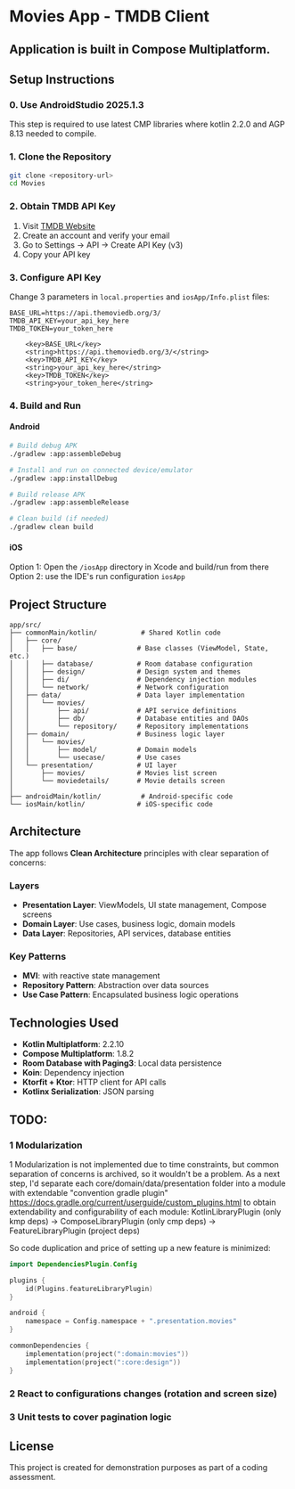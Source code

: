 # Movies App - TMDB Client

## Application is built in Compose Multiplatform.

## Setup Instructions

### 0. Use AndroidStudio 2025.1.3 
This step is required to use latest CMP libraries where kotlin 2.2.0 and AGP 8.13 needed to compile. 

### 1. Clone the Repository
```bash
git clone <repository-url>
cd Movies
```

### 2. Obtain TMDB API Key
1. Visit [TMDB Website](https://www.themoviedb.org)
2. Create an account and verify your email
3. Go to Settings → API → Create API Key (v3)
4. Copy your API key

### 3. Configure API Key
Change 3 parameters in `local.properties` and `iosApp/Info.plist` files:
```local.properties
BASE_URL=https://api.themoviedb.org/3/
TMDB_API_KEY=your_api_key_here
TMDB_TOKEN=your_token_here

```
```Info.plist
	<key>BASE_URL</key>
	<string>https://api.themoviedb.org/3/</string>
	<key>TMDB_API_KEY</key>
	<string>your_api_key_here</string>
    <key>TMDB_TOKEN</key>
    <string>your_token_here</string>
```

### 4. Build and Run

#### Android
```bash
# Build debug APK
./gradlew :app:assembleDebug

# Install and run on connected device/emulator
./gradlew :app:installDebug

# Build release APK
./gradlew :app:assembleRelease

# Clean build (if needed)
./gradlew clean build
```

#### iOS
Option 1: Open the `/iosApp` directory in Xcode and build/run from there
Option 2: use the IDE's run configuration `iosApp`

## Project Structure

```
app/src/
├── commonMain/kotlin/           # Shared Kotlin code
│   ├── core/
│   │   ├── base/               # Base classes (ViewModel, State, etc.)
│   │   ├── database/           # Room database configuration
│   │   ├── design/             # Design system and themes
│   │   ├── di/                 # Dependency injection modules
│   │   └── network/            # Network configuration
│   ├── data/                   # Data layer implementation
│   │   └── movies/
│   │       ├── api/            # API service definitions
│   │       ├── db/             # Database entities and DAOs
│   │       └── repository/     # Repository implementations
│   ├── domain/                 # Business logic layer
│   │   └── movies/
│   │       ├── model/          # Domain models
│   │       └── usecase/        # Use cases
│   └── presentation/           # UI layer
│       ├── movies/             # Movies list screen
│       └── moviedetails/       # Movie details screen
│
├── androidMain/kotlin/          # Android-specific code
└── iosMain/kotlin/             # iOS-specific code
```

## Architecture

The app follows **Clean Architecture** principles with clear separation of concerns:

### Layers
- **Presentation Layer**: ViewModels, UI state management, Compose screens
- **Domain Layer**: Use cases, business logic, domain models
- **Data Layer**: Repositories, API services, database entities

### Key Patterns
- **MVI**: with reactive state management
- **Repository Pattern**: Abstraction over data sources
- **Use Case Pattern**: Encapsulated business logic operations

## Technologies Used

- **Kotlin Multiplatform**: 2.2.10
- **Compose Multiplatform**: 1.8.2
- **Room Database with Paging3**: Local data persistence
- **Koin**: Dependency injection
- **Ktorfit + Ktor**: HTTP client for API calls
- **Kotlinx Serialization**: JSON parsing

## TODO: 

### 1 Modularization
1 Modularization is not implemented due to time constraints, but common separation of concerns is archived, so it wouldn't be a problem.
As a next step, I'd separate each core/domain/data/presentation folder into a module with extendable "convention gradle plugin" https://docs.gradle.org/current/userguide/custom_plugins.html
to obtain extendability and configurability of each module:
KotlinLibraryPlugin (only kmp deps) ->
ComposeLibraryPlugin (only cmp deps) ->
FeatureLibraryPlugin (project deps)

So code duplication and price of setting up a new feature is minimized:

```kotlin
import DependenciesPlugin.Config

plugins {
    id(Plugins.featureLibraryPlugin)
}

android {
    namespace = Config.namespace + ".presentation.movies"
}

commonDependencies {
    implementation(project(":domain:movies"))
    implementation(project(":core:design"))
}
```

### 2 React to configurations changes (rotation and screen size)

### 3 Unit tests to cover pagination logic

## License

This project is created for demonstration purposes as part of a coding assessment.